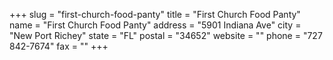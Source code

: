 +++
slug = "first-church-food-panty"
title = "First Church Food Panty"
name = "First Church Food Panty"
address = "5901 Indiana Ave"
city = "New Port Richey"
state = "FL"
postal = "34652"
website = ""
phone = "727 842-7674"
fax = ""
+++
